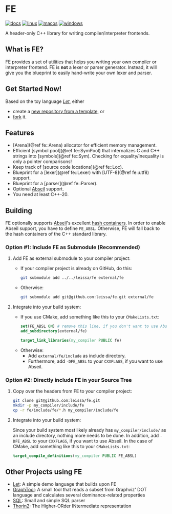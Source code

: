 # FE

[![docs](https://img.shields.io/github/actions/workflow/status/leissa/fe/doxygen.yml?logo=gitbook&logoColor=white&label=docs&link=https%3A%2F%2Fleissa.github.io%2Ffe%2F&link=https%3A%2F%2Fgithub.com%2Fleissa%2Ffe%2Factions%2Fworkflows%2Fdoxygen.yml)](https://github.com/leissa/fe/actions/workflows/doxygen.yml)
[![linux](https://img.shields.io/github/actions/workflow/status/leissa/fe/linux.yml?logo=linux&logoColor=white&label=linux&link=https%3A%2F%2Fgithub.com%2Fleissa%2Ffe%2Factions%2Fworkflows%2Flinux.yml)](https://github.com/leissa/fe/actions/workflows/linux.yml)
[![macos](https://img.shields.io/github/actions/workflow/status/leissa/fe/macos.yml?logo=apple&logoColor=white&label=macos&link=https%3A%2F%2Fgithub.com%2Fleissa%2Ffe%2Factions%2Fworkflows%2Fmacos.yml)](https://github.com/leissa/fe/actions/workflows/macos.yml)
[![windows](https://img.shields.io/github/actions/workflow/status/leissa/fe/windows.yml?logo=windows&logoColor=white&label=windows&link=https%3A%2F%2Fgithub.com%2Fleissa%2Ffe%2Factions%2Fworkflows%2Fwindows.yml)](https://github.com/leissa/fe/actions/workflows/windows.yml)

A header-only C++ library for writing compiler/interpreter frontends.

## What is FE?

FE provides a set of utilities that helps you writing your own compiler or interpreter frontend.
FE is **not** a lexer or parser generator.
Instead, it will give you the blueprint to easily hand-write your own lexer and parser.

## Get Started Now!

Based on the toy language *[Let](https://github.com/leissa/let)*, either
* create a [new repository from a template](https://github.com/new?template_owner=leissa&template_name=let), or
* [fork](https://github.com/leissa/let/fork) it.

## Features

* [Arena](@ref fe::Arena) allocator for efficient memory management.
* Efficient [symbol pool](@ref fe::SymPool) that internalizes C and C++ strings into [symbols](@ref fe::Sym).
    Checking for equality/inequality is only a pointer comparisons!
* Keep track of [source code locations](@ref fe::Loc).
* Blueprint for a [lexer](@ref fe::Lexer) with [UTF-8](@ref fe::utf8) support.
* Blueprint for a [parser](@ref fe::Parser).
* Optional [Abseil](https://abseil.io/) support.
* You need at least C++-20.

## Building

FE optionally supports [Abseil](https://abseil.io/)'s excellent [hash containers](https://abseil.io/docs/cpp/guides/container).
In order to enable Abseil support, you have to define `FE_ABSL`.
Otherwise, FE will fall back to the hash containers of the C++ standard library.

### Option #1: Include FE as Submodule (Recommended)

1. Add FE as external submodule to your compiler project:
    * If your compiler project is already on GitHub, do this:
        ```sh
        git submodule add ../../leissa/fe external/fe
        ```
    * Otherwise:
        ```sh
        git submodule add git@github.com:leissa/fe.git external/fe
        ```

2. Integrate into your build system:
    * If you use CMake, add something like this to your `CMakeLists.txt`:
        ```cmake
        set(FE_ABSL ON) # remove this line, if you don't want to use Abseil
        add_subdirectory(external/fe)

        target_link_libraries(my_compiler PUBLIC fe)
        ```
    * Otherwise:
        * Add `external/fe/include` as include directory.
        * Furthermore, add `-DFE_ABSL` to your `CXXFLAGS`, if you want to use Abseil.

### Option #2: Directly include FE in your Source Tree

1. Copy over the headers from FE to your compiler project:
    ```sh
    git clone git@github.com:leissa/fe.git
    mkdir -p my_compiler/include/fe
    cp -r fe/include/fe/*.h my_compiler/include/fe
    ```

2. Integrate into your build system:

    Since your build system most likely already has `my_compiler/include/` as an include directory, nothing more needs to be done.
    In addition, add `-DFE_ABSL` to your `CXXFLAGS`, if you want to use Abseil.
    In the case of CMake, add something like this to your `CMakeLists.txt`:
    ```cmake
    target_compile_definitions(my_compiler PUBLIC FE_ABSL)
    ```
## Other Projects using FE

* [Let](https://github.com/leissa/let): A simple demo language that builds upon FE
* [GraphTool](https://github.com/leissa/graphtool): A small tool that reads a subset from Graphviz' DOT language and calculates several dominance-related properties
* [SQL](https://github.com/leissa/sql): Small and simple SQL parser
* [Thorin2](https://anydsl.github.io/thorin2/): The Higher-ORder INtermediate representation
